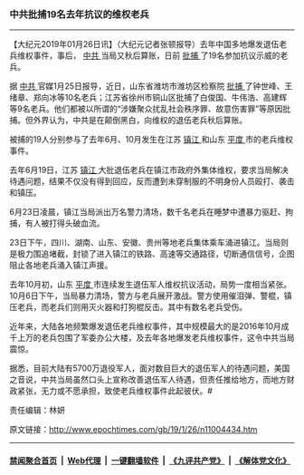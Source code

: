 ### 中共批捕19名去年抗议的维权老兵
------------------------

<p>
 【大纪元2019年01月26日讯】（大纪元记者张顿报导）去年中国多地爆发退伍老兵维权事件，事后，
 <a href="http://www.epochtimes.com/gb/tag/%E4%B8%AD%E5%85%B1.html">
  中共
 </a>
 当局又秋后算账，日前
 <a href="http://www.epochtimes.com/gb/tag/%E6%89%B9%E6%8D%95.html">
  批捕
 </a>
 了19名参加抗议示威的老兵。
</p>
<p>
 据
 <a href="http://www.epochtimes.com/gb/tag/%E4%B8%AD%E5%85%B1.html">
  中共
 </a>
 官媒1月25日报导，近日，山东省潍坊市潍坊区检察院
 <a href="http://www.epochtimes.com/gb/tag/%E6%89%B9%E6%8D%95.html">
  批捕
 </a>
 了钟世峰、王绪章、郑向冰等10名老兵；江苏省徐州市铜山区批捕了白俊国、牛伟浩、高建辉等9名老兵。他们都被以所谓的“涉嫌聚众扰乱社会秩序罪、故意伤害罪”等原因批捕。但外界认为，中共是在颠倒黑白，向维权的退伍老兵秋后算账。
</p>
<p>
 被捕的19人分别参与了去年6月、10月发生在江苏
 <a href="http://www.epochtimes.com/gb/tag/%E9%95%87%E6%B1%9F.html">
  镇江
 </a>
 和山东
 <a href="http://www.epochtimes.com/gb/tag/%E5%B9%B3%E5%BA%A6.html">
  平度
 </a>
 市的老兵维权事件。
</p>
<p>
 去年6月19日，江苏
 <a href="http://www.epochtimes.com/gb/tag/%E9%95%87%E6%B1%9F.html">
  镇江
 </a>
 大批退伍老兵在镇江市政府外集体维权，要求当局解决待遇问题，结果不仅没有得到回应，反而遭到未穿制服的不明身份人员殴打、袭击和镇压。
</p>
<p>
 6月23日凌晨，镇江当局派出万名警力清场，数千名老兵在睡梦中遭暴力驱赶、拘捕，有人被打得头破血流。
</p>
<p>
 23日下午，四川、湖南、山东、安徽、贵州等地老兵集体乘车涌进镇江。当局则是极力围追堵截，封锁了进入镇江的铁路、高速等交通路径，切断通信信号，企图阻止各地老兵涌入镇江声援。
</p>
<p>
 去年10月初，山东
 <a href="http://www.epochtimes.com/gb/tag/%E5%B9%B3%E5%BA%A6.html">
  平度
 </a>
 市连续发生退伍军人维权抗议活动，局势一度相当紧张。10月6日下午，当局暴力清场，警方与老兵展开激战。警方使用催泪弹、警棍，镇压老兵，而老兵们则用灭火器和打狗棍反击。其中有数名老兵受伤。
</p>
<p>
 近年来，大陆各地频繁爆发退伍老兵维权事件，其中规模最大的是2016年10月成千上万的老兵包围了军委办公大楼，及去年各地爆发老兵维权事件，这令中共当局震惊。
</p>
<p>
 据悉，目前大陆有5700万退役军人，面对数目巨大的退伍军人的待遇问题，美国之音说，中共当局虽然口头上宣称改善退伍军人待遇，但责任推给地方，而地方财政紧张，无力或不愿承担，致使老兵维权事件此起彼伏。#
</p>
<p>
 责任编辑：林妍
</p>

原文链接：http://www.epochtimes.com/gb/19/1/26/n11004434.htm


------------------------
#### [禁闻聚合首页](https://github.com/gfw-breaker/banned-news/blob/master/README.md) &nbsp;|&nbsp; [Web代理](https://github.com/gfw-breaker/open-proxy/blob/master/README.md) &nbsp;|&nbsp; [一键翻墙软件](https://github.com/gfw-breaker/nogfw/blob/master/README.md) &nbsp;|&nbsp; [《九评共产党》](https://github.com/gfw-breaker/9ping.md/blob/master/README.md#九评之一评共产党是什么) &nbsp;|&nbsp; [《解体党文化》](https://github.com/gfw-breaker/jtdwh.md/blob/master/README.md#绪论)